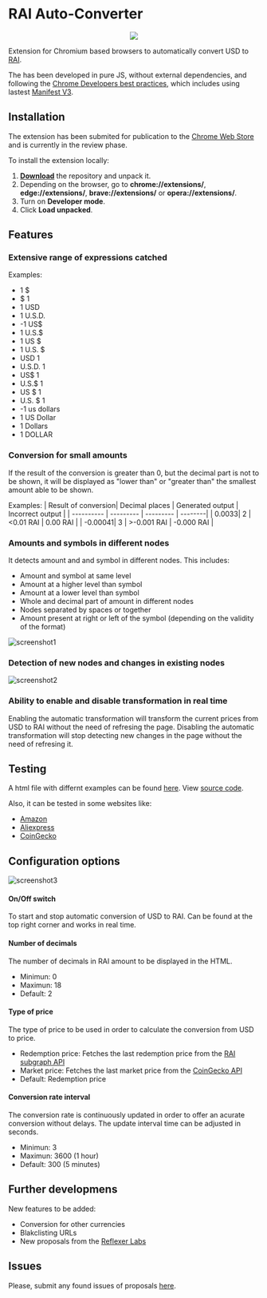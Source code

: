 # RAI Auto-Converter

<p  align="center">

<img  style="text-align: center;"  src="/images/icon128.png">

</p>


Extension for Chromium based browsers to automatically convert USD to [RAI](https://reflexer.finance/).

  
The has been developed in pure JS, without external dependencies, and following the [Chrome Developers best practices](https://developer.chrome.com/docs/webstore/best_practices/), which includes using lastest [Manifest V3](https://developer.chrome.com/docs/extensions/mv3/intro/mv3-overview/). 
  

## Installation

The extension has been submited for publication to the [Chrome Web Store](https://chrome.google.com/webstore/category/extensions) and is currently in the review phase.

To install the extension locally:
1. [**Download**](https://github.com/JairoFra/rai-auto-converter-chrome-extension/archive/refs/heads/master.zip) the repository and unpack it.
2.  Depending on the browser, go to  **chrome://extensions/**, **edge://extensions/**, **brave://extensions/** or **opera://extensions/**.
3.  Turn on  **Developer mode**.
4.  Click  **Load unpacked**.

## Features

### Extensive range of expressions catched
Examples:
* 1 $
* $ 1
* 1 USD
* 1 U.S.D.
* -1 US$
* 1 U.S.$
* 1 US $
* 1 U.S. $
* USD 1
* U.S.D. 1
* US$ 1
* U.S.$ 1
* US $ 1
* U.S. $ 1
* -1 us dollars
* 1 US Dollar
* 1 Dollars
* 1 DOLLAR

### Conversion for small amounts
If the result of the conversion is greater than 0, but the decimal part is not to be shown, it will be displayed as "lower than" or "greater than" the smallest amount able to be shown. 

Examples:
| Result of conversion| Decimal places | Generated output |  Incorrect output |
| ---------- | --------- | --------- | --------|
| 0.0033| 2 | <0.01 RAI | 0.00 RAI |
| -0.00041| 3 | >-0.001 RAI | -0.000 RAI |

### Amounts and symbols in different nodes
It detects amount and and symbol in different nodes. This includes:
* Amount and symbol at same level
* Amount at a higher level than symbol
* Amount at a lower level than symbol
* Whole and decimal part of amount in different nodes
* Nodes separated by spaces or together
* Amount present at right or left of the symbol (depending on the validity of the format)


![screenshot1](/screenshots/screenshot1.gif)

### Detection of new nodes and changes in existing nodes
![screenshot2](/screenshots/screenshot2.gif)

### Ability to enable and disable transformation in real time
Enabling the automatic transformation will transform the current prices from USD to RAI without the need of refresing the page.
Disabling the automatic transformation will stop detecting new changes in the page without the need of refresing it.


## Testing
A html file with differnt examples can be found [here](https://htmlpreview.github.io/?https://github.com/JairoFra/rai-auto-converter-chrome-extension/blob/master/test/test.html).  View [source code](/test/test.html).

Also, it can be tested in some websites like:
* [Amazon](https://www.amazon.com/b?node=18505442011&pd_rd_w=1ftxB&pf_rd_p=c0ea6ab5-cabd-4b35-bde7-77a8469504b6&pf_rd_r=MF7AS21Z1Z646GCNZYBB&pd_rd_r=411f30ed-d0a0-4627-9bbc-d719c932007b&pd_rd_wg=UZMwk)
* [Aliexpress](https://best.aliexpress.com/?lan=en&aff_fcid=3f8e7b9324664cd8b4d89bb0b73e85ab-1629272449570-02147-_ATQOXo&tt=CPS_NORMAL&cv=14000&aff_fsk=_ATQOXo&af=286416&aff_platform=portals-tool&sk=_ATQOXo&aff_trace_key=3f8e7b9324664cd8b4d89bb0b73e85ab-1629272449570-02147-_ATQOXo&cn=6814&dp=10283fcc33585e62c3015b1d23d961&terminal_id=1583c510f52d43e5ab49408693c15282)
* [CoinGecko](https://www.coingecko.com/en)



## Configuration options

![screenshot3](/screenshots/screenshot3.png)

#### On/Off switch
To start and stop automatic conversion of USD to RAI. Can be found at the top right corner and works in real time. 

#### Number of decimals
The number of decimals in RAI amount to be displayed in the HTML. 
* Minimun: 0
* Maximun: 18
* Default: 2

#### Type of price
The type of price to be used in order to calculate the conversion from USD to price.
* Redemption price: Fetches the last redemption price from the [RAI subgraph API](https://docs.reflexer.finance/api/api-endpoints)
* Market price: Fetches the last market price from the [CoinGecko API](https://www.coingecko.com/api/documentations/v3)
* Default: Redemption price

#### Conversion rate interval
The conversion rate is continuously updated in order to offer an acurate conversion without delays. The update interval time can be adjusted in seconds.
* Minimun: 3
* Maximun: 3600 (1 hour)
* Default: 300 (5 minutes)


## Further developmens
New features to be added:
* Conversion for other currencies
* Blakclisting URLs
* New proposals from the [Reflexer Labs](https://reflexer.finance/)


## Issues
Please, submit any found issues of proposals [here](https://github.com/JairoFra/rai-auto-converter-chrome-extension/issues).

